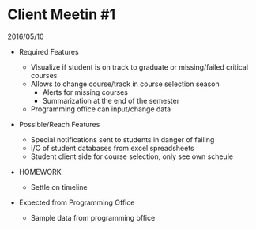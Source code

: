 Client Meetin #1
================
2016/05/10

- Required Features
    - Visualize if student is on track to graduate or missing/failed critical courses
    - Allows to change course/track in course selection season
        - Alerts for missing courses
        - Summarization at the end of the semester
    - Programming office can input/change data

- Possible/Reach Features
    - Special notifications sent to students in danger of failing
    - I/O of student databases from excel spreadsheets
    - Student client side for course selection, only see own scheule

- HOMEWORK
    - Settle on timeline

- Expected from Programming Office
    - Sample data from programming office
